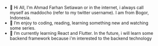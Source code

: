 - 👋 Hi All, I’m Ahmad Farhan Setiawan or in the internet, i always call myself as maddocho (refer to my twitter username). I am from Bogor, Indonesia.
- 👀 I’m enjoy to coding, reading, learning something new and watching some series.
- 🌱 I’m currently learning React and Flutter. In the future, i will learn some backend framework because i'm interested to the backend technology

<!---
ahmadfarhanstwn/ahmadfarhanstwn is a ✨ special ✨ repository because its `README.md` (this file) appears on your GitHub profile.
You can click the Preview link to take a look at your changes.
--->
